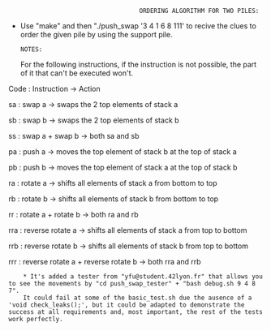                                         ORDERING ALGORITHM FOR TWO PILES:

- Use "make" and then "./push_swap '3 4 1 6 8 111' to recive the clues to order the given pile by using the support pile.

      NOTES:

  For the following instructions, if the instruction is not possible, the part of it that can't be executed won't.

Code	   :     Instruction	            ->            Action

sa	      :      swap a	                ->            swaps the 2 top elements of stack a

sb	      :      swap b	                  ->          swaps the 2 top elements of stack b

ss	      :      swap a + swap b	            ->        both sa and sb

pa	     :       push a	                      ->      moves the top element of stack b at the top of stack a

pb	      :      push b	                      ->      moves the top element of stack a at the top of stack b

ra    	 :       rotate a	                   ->     shifts all elements of stack a from bottom to top

rb	      :      rotate b	                   ->     shifts all elements of stack b from bottom to top

rr	       :     rotate a + rotate b	         ->       both ra and rb

rra	      :      reverse rotate a	           ->     shifts all elements of stack a from top to bottom

rrb	       :     reverse rotate b	           ->     shifts all elements of stack b from top to bottom

rrr	        :    reverse rotate a + reverse rotate b ->	both rra and rrb

        * It's added a tester from "yfu@student.42lyon.fr" that allows you to see the movements by "cd push_swap_tester" + "bash debug.sh 9 4 8 7".
        It could fail at some of the basic_test.sh due the ausence of a 'void check_leaks();', but it could be adapted to demonstrate the success at all requirements and, most important, the rest of the tests work perfectly.
